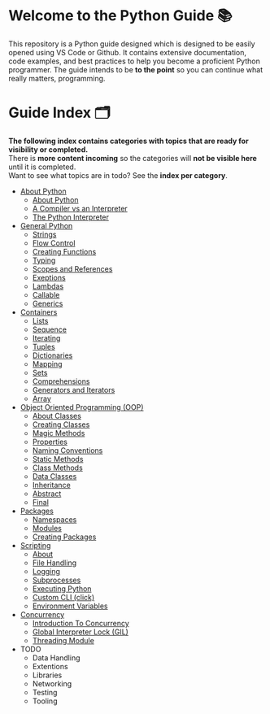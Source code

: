 # Welcome to the Python Guide 📚

This repository is a Python guide designed which is designed to be easily opened using VS Code or Github. It contains extensive documentation, code examples, and best practices to help you become a proficient Python programmer. 
The guide intends to be **to the point** so you can continue what really matters, programming.

# Guide Index 🗂️

**The following index contains categories with topics that are ready for visibility or completed.**  
There is **more content incoming** so the categories will **not be visible here** until it is completed.    
Want to see what topics are in todo? See the **index per category**.

- [About Python](guide/about/_index.md)
  - [About Python](guide/about/about_python.md)
  - [A Compiler vs an Interpreter](guide/about/compiler_vs_interpreter.md)
  - [The Python Interpreter](guide/about/python_interpreter.md)
- [General Python](guide/general/_index.md)
  - [Strings](guide/general/strings.md)
  - [Flow Control](guide/general/flow_control.md)
  - [Creating Functions](guide/general/creating_functions.md)
  - [Typing](guide/general/typing.md)
  - [Scopes and References](guide/general/scopes_and_references.md)
  - [Exeptions](guide/general/exceptions.md)
  - [Lambdas](guide/general/lambdas.md)
  - [Callable](guide/general/callable.md)
  - [Generics](guide/general/generics.md)
- [Containers](guide/containers/_index.md)
  - [Lists](guide/containers/lists.md)
  - [Sequence](guide/containers/sequence.md)
  - [Iterating](guide/containers/iterating.md)
  - [Tuples](guide/containers/tuples.md)
  - [Dictionaries](guide/containers/dictionaries.md)
  - [Mapping](guide/containers/mapping.md)
  - [Sets](guide/containers/sets.md)
  - [Comprehensions](guide/containers/comprehensions.md)
  - [Generators and Iterators](guide/containers/iterators_and_generators.md)
  - [Array](guide/containers/array.md)
- [Object Oriented Programming (OOP)](guide/oop/_index.md)
  - [About Classes](guide/oop/classes.md)
  - [Creating Classes](guide/oop/creating_classes.md)
  - [Magic Methods](guide/oop/magic_methods.md)
  - [Properties](guide/oop/properties.md)
  - [Naming Conventions](guide/oop/naming_conventions.md)
  - [Static Methods](guide/oop/static_methods.md)
  - [Class Methods](guide/oop/class_methods.md)
  - [Data Classes](guide/oop/dataclasses.md)
  - [Inheritance](guide/oop/inheritance.md)
  - [Abstract](guide/oop/abstract.md)
  - [Final](guide/oop/final.md)
- [Packages](guide/packages/_index.md)
  - [Namespaces](guide/packages/namespaces.md)
  - [Modules](guide/packages/modules.md)
  - [Creating Packages](guide/packages/packages.md)
- [Scripting](guide/scripting/_index.md)
  - [About](guide/scripting/about.md)
  - [File Handling](guide/scripting/file_handling.md)
  - [Logging](guide/scripting/logging.md)
  - [Subprocesses](guide/scripting/subprocess.md)
  - [Executing Python](guide/scripting/shebang.md)
  - [Custom CLI (click)](guide/scripting/click.md)
  - [Environment Variables](guide/scripting/env_variables.md)
- [Concurrency](guide/concurrency/_index.md)
  - [Introduction To Concurrency](guide/concurrency/introduction.md)
  - [Global Interpreter Lock (GIL)](guide/concurrency/gil.md)
  - [Threading Module](guide/concurrency/threading.md)
- TODO
  - Data Handling
  - Extentions
  - Libraries
  - Networking
  - Testing
  - Tooling
